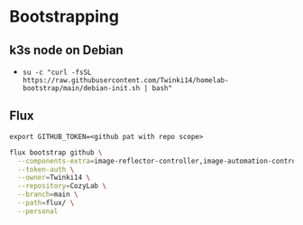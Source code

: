 # Bootstrapping

## k3s node on Debian
- `su -c "curl -fsSL https://raw.githubusercontent.com/Twinki14/homelab-bootstrap/main/debian-init.sh | bash"`

## Flux
```
export GITHUB_TOKEN=<github pat with repo scope>
```

```bash
flux bootstrap github \
  --components-extra=image-reflector-controller,image-automation-controller \
  --token-auth \
  --owner=Twinki14 \
  --repository=CozyLab \
  --branch=main \
  --path=flux/ \
  --personal
```